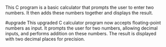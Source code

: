 This C program is a basic calculator that prompts the user to enter two numbers. It then adds these numbers together and displays the result.

#upgrade
This upgraded C calculator program now accepts floating-point numbers as input. It prompts the user for two numbers, allowing decimal inputs, and performs addition on these numbers. The result is displayed with two decimal places for precision.